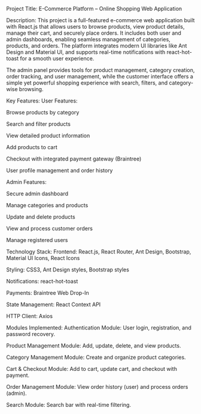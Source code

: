 Project Title:
E-Commerce Platform – Online Shopping Web Application

Description:
This project is a full-featured e-commerce web application built with React.js that allows users to browse products, view product details, manage their cart, and securely place orders.
It includes both user and admin dashboards, enabling seamless management of categories, products, and orders.
The platform integrates modern UI libraries like Ant Design and Material UI, and supports real-time notifications with react-hot-toast for a smooth user experience.

The admin panel provides tools for product management, category creation, order tracking, and user management, while the customer interface offers a simple yet powerful shopping experience with search, filters, and category-wise browsing.

Key Features:
User Features:

Browse products by category

Search and filter products

View detailed product information

Add products to cart

Checkout with integrated payment gateway (Braintree)

User profile management and order history

Admin Features:

Secure admin dashboard

Manage categories and products

Update and delete products

View and process customer orders

Manage registered users

Technology Stack:
Frontend: React.js, React Router, Ant Design, Bootstrap, Material UI Icons, React Icons

Styling: CSS3, Ant Design styles, Bootstrap styles

Notifications: react-hot-toast

Payments: Braintree Web Drop-In

State Management: React Context API

HTTP Client: Axios

Modules Implemented:
Authentication Module: User login, registration, and password recovery.

Product Management Module: Add, update, delete, and view products.

Category Management Module: Create and organize product categories.

Cart & Checkout Module: Add to cart, update cart, and checkout with payment.

Order Management Module: View order history (user) and process orders (admin).

Search Module: Search bar with real-time filtering.
